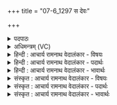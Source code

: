 +++
title = "07-6_1297 स देवः"

+++
<details><summary>पदपाठः</summary>

सः꣢। दे꣣वः꣢। क꣣वि꣡ना꣢। इ꣣षितः꣢। अ꣣भि꣢। द्रो꣡णा꣢꣯नि। धा꣣वति। इ꣡न्दुः꣢꣯। इ꣡न्द्रा꣢꣯य। म꣣ꣳह꣡य꣢न्। १२९७।
</details>

<details><summary>अधिमन्त्रम् (VC)</summary>

- पवमानः सोमः
- राहूगण आङ्गिरसः
- गायत्री
- षड्जः
</details>

<details><summary>हिन्दी : आचार्य रामनाथ वेदालंकार - विषयः</summary>

अगले मन्त्र में जीवात्मा का विषय है।
</details>

<details><summary>हिन्दी : आचार्य रामनाथ वेदालंकार - पदार्थः</summary>

पदार्थान्वयभाषाः -  (कविना) मेधावी गुरु से (इषितः) प्रेरित (सः) वह (देवः) स्तुतिकर्ता (इन्दुः) तेजस्वी जीवात्मा (इन्द्राय) परमात्मा को (मंहयन्) आत्मसमर्पण करता हुआ (द्रोणानि अभि) लक्ष्यों की ओर (विधावति) वेग से दौड़ता है ॥६॥
</details>

<details><summary>हिन्दी : आचार्य रामनाथ वेदालंकार - भावार्थः</summary>

भावार्थभाषाः -  परमात्मा के प्रति आत्मसमर्पण करने से जीवात्मा में कोई विलक्षण शक्ति उत्पन्न हो जाती है, जिससे वह सब विघ्नों को दूर फेंकता हुआ लक्ष्य तक जा पहुँचता है ॥६॥ इस खण्ड में परमात्मा और जीवात्मा के विषयों का वर्णन होने से इस खण्ड की पूर्व खण्ड के साथ सङ्गति है ॥ दशम अध्याय में षष्ठ खण्ड समाप्त ॥
</details>

<details><summary>संस्कृत : आचार्य रामनाथ वेदालंकार - विषयः</summary>

अथ जीवात्मविषय उच्यते।
</details>

<details><summary>संस्कृत : आचार्य रामनाथ वेदालंकार - पदार्थः</summary>

पदार्थान्वयभाषाः -  (कविना) मेधाविना गुरुणा (इषितः) प्रेरितः (सः) असौ (देवः) स्तोता।[दीव्यति स्तुतिकर्मा।] (इन्दुः) तेजस्वी जीवात्मा (इन्द्राय) परमात्मने (मंहयन्) आत्मानं समर्पयन्।[मंहते ददातिकर्मा। निघं० ३।२०। तत्र मंहयतिरपि पठितव्यः।] (द्रोणानि अभि) लक्ष्याणि प्रति (धावति) वेगेन गच्छति।[लक्ष्यसूचनार्थं यः काष्ठमयो यूपो निखन्यते तद् द्रोणमित्युच्यते]॥६॥
</details>

<details><summary>संस्कृत : आचार्य रामनाथ वेदालंकार - भावार्थः</summary>

भावार्थभाषाः -  परमात्मानं प्रत्यात्मसमर्पणेन जीवात्मनि काचिद् विलक्षणा शक्तिरुत्पद्यते यया स सर्वान् विघ्नानपास्यन् लक्ष्यं प्राप्नोति ॥६॥ अस्मिन् खण्डे परमात्मजीवात्मविषयवर्णनादेतत्खण्डस्य पूर्वखण्डेन संगतिरस्ति ॥
</details>